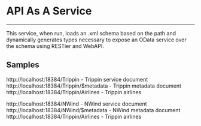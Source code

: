 ﻿# API As A Service-----------------------This service, when run, loads an .xml schema based on the path and dynamically generates types necessary to expose an OData service over the schema using RESTier and WebAPI.## Sampleshttp://localhost:18384/Trippin - Trippin service documenthttp://localhost:18384/Trippin/$metadata - Trippin metadata documenthttp://localhost:18384/Trippin/Airlines - Trippin airlineshttp://localhost:18384/NWind - NWind service documenthttp://localhost:18384/NWind/$metadata - NWind metadata documenthttp://localhost:18384/Trippin/Airlines - Trippin airlines